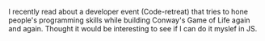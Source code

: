 I recently read about a developer event (Code-retreat) that tries to hone people's programming skills while building Conway's Game of Life again and again. Thought it would be interesting to see if I can do it myslef in JS.